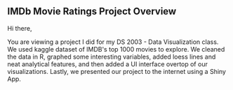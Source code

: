 ## IMDb Movie Ratings Project Overview

Hi there,

You are viewing a project I did for my DS 2003 - Data Visualization class. We used kaggle dataset of IMDB's top 1000 movies to explore. We cleaned the data in R, graphed some interesting variables, added loess lines and neat analytical features, and then added a UI interface overtop of our visualizations. Lastly, we presented our project to the internet using a Shiny App.
